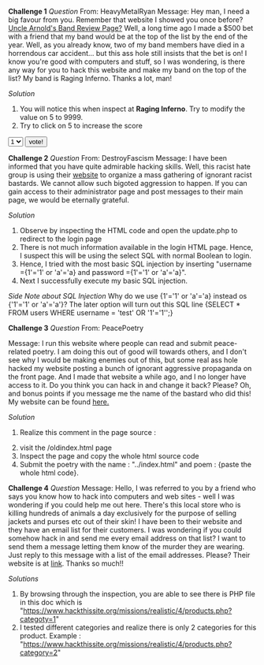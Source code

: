 **Challenge 1**
*Question*
From: HeavyMetalRyan
Message: Hey man, I need a big favour from you. Remember that website I showed you once before? <a href="https://www.hackthissite.org/missions/realistic/1/">Uncle Arnold's Band Review Page?</a> Well, a long time ago I made a $500 bet with a friend that my band would be at the top of the list by the end of the year. Well, as you already know, two of my band members have died in a horrendous car accident... but this ass hole still insists that the bet is on!
I know you're good with computers and stuff, so I was wondering, is there any way for you to hack this website and make my band on the top of the list? My band is Raging Inferno. Thanks a lot, man!

*Solution*
1. You will notice this when inspect at <b>Raging Inferno</b>. Try to modify the value on 5 to 9999. 
2. Try to click on 5 to increase the score
<form action="v.php" method="get">
			<input type="hidden" name="PHPSESSID" value="abcaeadfc31a5c43b2534bf995c0553f">
			<input type="hidden" name="id" value="3">
			<select name="vote">
				<option value="1">1</option>
				<option value="2">2</option>
				<option value="3">3</option>
				<option value="4">4</option>
				<option value="99999">5</option>
			</select>
			<input type="submit" value="vote!">
		</form>



**Challenge 2**
*Question*
From: DestroyFascism
Message: I have been informed that you have quite admirable hacking skills. Well, this racist hate group is using their <a href="https://www.hackthissite.org/missions/realistic/2/">website</a> to organize a mass gathering of ignorant racist bastards. We cannot allow such bigoted aggression to happen. If you can gain access to their administrator page and post messages to their main page, we would be eternally grateful.

*Solution*
1. Observe by inspecting the HTML code and open the update.php to redirect to the login page
2. There is not much information available in the login HTML page. Hence, I suspect this will be using the select SQL with normal Boolean to login. 
3. Hence, I tried with the most basic SQL injection by inserting "username ={1'='1' or 'a'='a} and password ={1'='1' or 'a'='a}". 
4. Next I successfully execute my basic SQL injection. 

*Side Note about SQL Injection*
Why do we use {1'='1' or 'a'='a} instead os {'1'='1' or 'a'='a'}?
The later option will turn out this SQL line 
{SELECT * FROM users WHERE username = 'test' OR '1'='1'';}


**Challenge 3**
*Question*
From: PeacePoetry

Message: I run this website where people can read and submit peace-related poetry. I am doing this out of good will towards others, and I don't see why I would be making enemies out of this, but some real ass hole hacked my website posting a bunch of ignorant aggressive propaganda on the front page. And I made that website a while ago, and I no longer have access to it. Do you think you can hack in and change it back? Please? Oh, and bonus points if you message me the name of the bastard who did this!
My website can be found <a href="https://www.hackthissite.org/missions/realistic/3/">here.</a>

*Solution*
1. Realize this comment in the page source : 
<!--Note to the webmasterThis website has been hacked, but not totally destroyed. The old website is still up. I simply copied the old index.html file to oldindex.html and remade this one. Sorry about the inconvenience.-->

2. visit the /oldindex.html page
3. Inspect the page and copy the whole html source code
4. Submit the poetry with the name : "../index.html" and poem : {paste the whole html code}.

**Challenge 4**
*Question*
Message: Hello, I was referred to you by a friend who says you know how to hack into computers and web sites - well I was wondering if you could help me out here. There's this local store who is killing hundreds of animals a day exclusively for the purpose of selling jackets and purses etc out of their skin! I have been to their website and they have an email list for their customers. I was wondering if you could somehow hack in and send me every email address on that list? I want to send them a message letting them know of the murder they are wearing. Just reply to this message with a list of the email addresses. Please? Their website is at <a href="http://www.hackthissite.org/missions/realistic/4/">link</a>. Thanks so much!!

*Solutions*
1. By browsing through the inspection, you are able to see there is PHP file in this doc which is "https://www.hackthissite.org/missions/realistic/4/products.php?categoty=1"
2. I tested different categories and realize there is only 2 categories for this product. 
Example : "https://www.hackthissite.org/missions/realistic/4/products.php?category=2"
